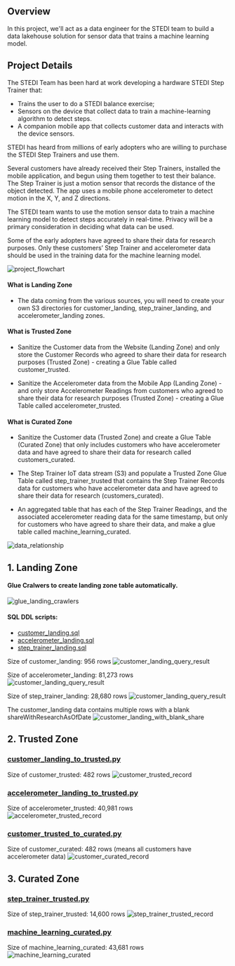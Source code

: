 ## Overview

In this project, we'll act as a data engineer for the STEDI team to build a data lakehouse solution for sensor data that trains a machine learning model.

## Project Details

The STEDI Team has been hard at work developing a hardware STEDI Step Trainer that:

- Trains the user to do a STEDI balance exercise;
- Sensors on the device that collect data to train a machine-learning algorithm to detect steps.
- A companion mobile app that collects customer data and interacts with the device sensors.

STEDI has heard from millions of early adopters who are willing to purchase the STEDI Step Trainers and use them.

Several customers have already received their Step Trainers, installed the mobile application, and begun using them together to test their balance. The Step Trainer is just a motion sensor that records the distance of the object detected. The app uses a mobile phone accelerometer to detect motion in the X, Y, and Z directions.

The STEDI team wants to use the motion sensor data to train a machine learning model to detect steps accurately in real-time. Privacy will be a primary consideration in deciding what data can be used.

Some of the early adopters have agreed to share their data for research purposes. Only these customers’ Step Trainer and accelerometer data should be used in the training data for the machine learning model.

![project_flowchart](images/project_flowchart.png)

#### What is Landing Zone

- The data coming from the various sources, you will need to create your own S3 directories for customer_landing, step_trainer_landing, and accelerometer_landing zones.

#### What is Trusted Zone

- Sanitize the Customer data from the Website (Landing Zone) and only store the Customer Records who agreed to share their data for research purposes (Trusted Zone) - creating a Glue Table called customer_trusted.

- Sanitize the Accelerometer data from the Mobile App (Landing Zone) - and only store Accelerometer Readings from customers who agreed to share their data for research purposes (Trusted Zone) - creating a Glue Table called accelerometer_trusted.

#### What is Curated Zone

- Sanitize the Customer data (Trusted Zone) and create a Glue Table (Curated Zone) that only includes customers who have accelerometer data and have agreed to share their data for research called customers_curated.

- The Step Trainer IoT data stream (S3) and populate a Trusted Zone Glue Table called step_trainer_trusted that contains the Step Trainer Records data for customers who have accelerometer data and have agreed to share their data for research (customers_curated).

- An aggregated table that has each of the Step Trainer Readings, and the associated accelerometer reading data for the same timestamp, but only for customers who have agreed to share their data, and make a glue table called machine_learning_curated.

![data_relationship](images/data_relationship.png)

## 1. Landing Zone

#### Glue Cralwers to create landing zone table automatically.

![glue_landing_crawlers](images/glue_landing_crawlers.PNG)

#### SQL DDL scripts:

- [customer_landing.sql](./table_DDL/customer_landing.sql)
- [accelerometer_landing.sql](./table_DDL/accelerometer_landing.sql)
- [step_trainer_landing.sql](./table_DDL/step_trainer_landing.sql)

Size of customer_landing: 956 rows
![customer_landing_query_result](images/customer_landing_record_count.PNG)

Size of accelerometer_landing: 81,273 rows
![customer_landing_query_result](images/accelerometer_landing_record_count.PNG)

Size of step_trainer_landing: 28,680 rows
![customer_landing_query_result](images/step_trainer_landing_record_count.PNG)

The customer_landing data contains multiple rows with a blank shareWithResearchAsOfDate
![customer_landing_with_blank_share](images/customer_landing_with_blank_share.png)

## 2. Trusted Zone

### [customer_landing_to_trusted.py](./glue_py/customer_landing_to_trusted.py)

Size of customer_trusted: 482 rows
![customer_trusted_record](images/customer_trusted_record.png)

### [accelerometer_landing_to_trusted.py](./glue_py/accelerometer_landing_to_trusted.py)

Size of accelerometer_trusted: 40,981 rows
![accelerometer_trusted_record](images/accelerometer_trusted_record.png)

### [customer_trusted_to_curated.py](./glue_py/customer_trusted_to_curated.py)

Size of customer_curated: 482 rows (means all customers have accelerometer data)
![customer_curated_record](images/customer_curated_record.png)

## 3. Curated Zone

### [step_trainer_trusted.py](./glue_py/step_trainer_trusted.py)

Size of step_trainer_trusted: 14,600 rows
![step_trainer_trusted_record](images/step_trainer_trusted_record.png)

### [machine_learning_curated.py](./glue_py/machine_learning_curated.py)

Size of machine_learning_curated: 43,681 rows
![machine_learning_curated](images/machine_learning_curated_record.png)
